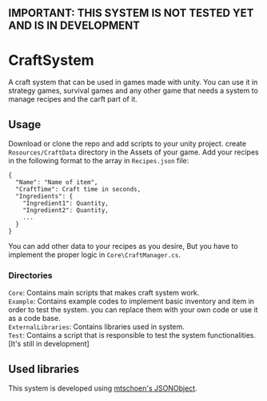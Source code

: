 ## IMPORTANT: THIS SYSTEM IS NOT TESTED YET AND IS IN DEVELOPMENT
# CraftSystem
A craft system that can be used in games made with unity. You can use it in strategy games, survival games and any other game that needs a system to manage recipes and the carft part of it.
## Usage
Download or clone the repo and add scripts to your unity project. create `Rosources/CraftData` directory in the Assets of your game. Add your recipes in the following format to the array in `Recipes.json` file:
```
{
  "Name": "Name of item",
  "CraftTime": Craft time in seconds,
  "Ingredients": {
    "Ingredient1": Quantity,
    "Ingredient2": Quantity,
    ...
  }
}
```
You can add other data to your recipes as you desire, But you have to implement the proper logic in `Core\CraftManager.cs`.
### Directories
`Core`: Contains main scripts that makes craft system work.  
`Example`: Contains example codes to implement basic inventory and item in order to test the system. you can replace them with your own code or use it as a code base.  
`ExternalLibraries`: Contains libraries used in system.  
`Test`: Contains a script that is responsible to test the system functionalities. [It's still in development]
## Used libraries
This system is developed using [mtschoen's JSONObject](https://github.com/mtschoen/JSONObject).
